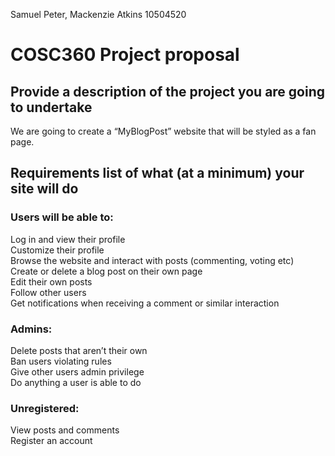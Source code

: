 Samuel Peter, Mackenzie Atkins 10504520
# COSC360 Project proposal

## Provide a description of the project you are going to undertake
We are going to create a “MyBlogPost” website that will be styled as a fan page.  
## Requirements list of what (at a minimum) your site will do
 
### Users will be able to:
Log in and view their profile <br>
Customize their profile<br>
Browse the website and interact with posts (commenting, voting etc)<br>
Create or delete a blog post on their own page<br>
Edit their own posts<br>
Follow other users<br>
Get notifications when receiving a comment or similar interaction<br>
### Admins:
Delete posts that aren’t their own<br>
Ban users violating rules<br>
Give other users admin privilege<br>
Do anything a user is able to do<br>
### Unregistered: 
View posts and comments<br>
Register an account



